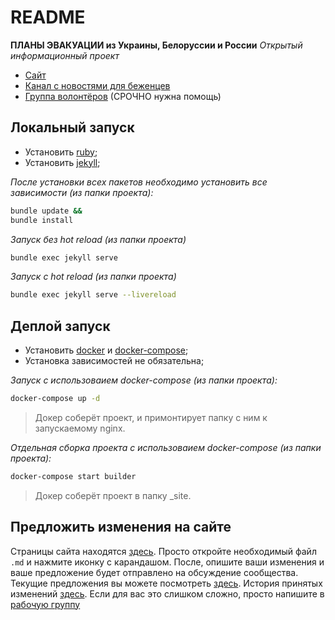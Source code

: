 # README

**ПЛАНЫ ЭВАКУАЦИИ из Украины, Белоруссии и России**
_Открытый информационный проект_

- [Сайт](https://im-wiki.github.io/)
- [Канал с новостями для беженцев](https://t.me/imwiki)
- [Группа волонтёров](https://t.me/+FHi3FnJaoWJkMDAx) (СРОЧНО нужна помощь)

## Локальный запуск

- Установить [ruby](https://www.ruby-lang.org/en/documentation/installation/);
- Установить [jekyll](https://jekyllrb.com/docs/installation/);

_После установки всех пакетов необходимо установить все зависимости (из папки проекта):_

```bash
bundle update &&
bundle install
```

_Запуск без hot reload (из папки проекта)_

```bash
bundle exec jekyll serve
```

_Запуск с hot reload (из папки проекта)_

```bash
bundle exec jekyll serve --livereload
```

## Деплой запуск

- Установить [docker](https://docs.docker.com/engine/install/) и [docker-compose](https://docs.docker.com/compose/install/);
- Установка зависимостей не обязательна;

_Запуск с использоваием docker-compose (из папки проекта):_

```bash
docker-compose up -d
```

> Докер соберёт проект, и примонтирует папку с ним к запускаемому nginx.

_Отдельная сборка проекта с использоваием docker-compose (из папки проекта):_

```bash
docker-compose start builder
```

> Докер соберёт проект в папку \_site.

## Предложить изменения на сайте

Страницы сайта находятся [здесь](https://github.com/im-wiki/im-wiki.github.io/tree/main/_pages). Просто откройте необходимый файл `.md` и нажмите иконку с карандашом. После, опишите ваши изменения и ваше предложение будет отправлено на обсуждение сообщества. Текущие предложения вы можете посмотреть [здесь](https://github.com/im-wiki/im-wiki.github.io/pulls). История принятых изменений [здесь](https://github.com/im-wiki/im-wiki.github.io/commits/main). Если для вас это слишком сложно, просто напишите в [рабочую группу](https://t.me/+FHi3FnJaoWJkMDAx)
